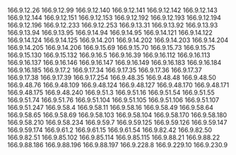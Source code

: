 166.9.12.26
166.9.12.99
166.9.12.140
166.9.12.141
166.9.12.142
166.9.12.143
166.9.12.144
166.9.12.151
166.9.12.153
166.9.12.192
166.9.12.193
166.9.12.194
166.9.12.196
166.9.12.233
166.9.12.253
166.9.13.31
166.9.13.92
166.9.13.93
166.9.13.94
166.9.13.95
166.9.14.94
166.9.14.95
166.9.14.121
166.9.14.122
166.9.14.124
166.9.14.125
166.9.14.201
166.9.14.202
166.9.14.203
166.9.14.204
166.9.14.205
166.9.14.206
166.9.15.69
166.9.15.70
166.9.15.73
166.9.15.75
166.9.15.130
166.9.15.132
166.9.16.5
166.9.16.39
166.9.16.112
166.9.16.113
166.9.16.137
166.9.16.146
166.9.16.147
166.9.16.149
166.9.16.183
166.9.16.184
166.9.16.185
166.9.17.2
166.9.17.34
166.9.17.35
166.9.17.36
166.9.17.37
166.9.17.38
166.9.17.39
166.9.17.254
166.9.48.35
166.9.48.48
166.9.48.50
166.9.48.76
166.9.48.109
166.9.48.124
166.9.48.127
166.9.48.170
166.9.48.171
166.9.48.175
166.9.48.240
166.9.51.3
166.9.51.16
166.9.51.54
166.9.51.55
166.9.51.74
166.9.51.76
166.9.51.104
166.9.51.105
166.9.51.106
166.9.51.107
166.9.51.247
166.9.58.4
166.9.58.11
166.9.58.16
166.9.58.49
166.9.58.64
166.9.58.65
166.9.58.69
166.9.58.103
166.9.58.104
166.9.58.170
166.9.58.180
166.9.58.210
166.9.58.234
166.9.59.7
166.9.59.125
166.9.59.126
166.9.59.147
166.9.59.174
166.9.61.2
166.9.61.15
166.9.61.54
166.9.82.42
166.9.82.50
166.9.82.51
166.9.85.102
166.9.85.114
166.9.85.115
166.9.88.21
166.9.88.22
166.9.88.186
166.9.88.196
166.9.88.197
166.9.228.8
166.9.229.10
166.9.230.9
